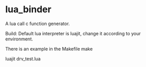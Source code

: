 # lua_binder
A lua call c function generator.

Build:
Default lua interpreter is luajit, change it according to your environment.

There is an example in the Makefile
make

luajit drv_test.lua

